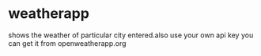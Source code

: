 # weatherapp
shows the weather of particular city entered.also use your own api key you can get it from openweatherapp.org
